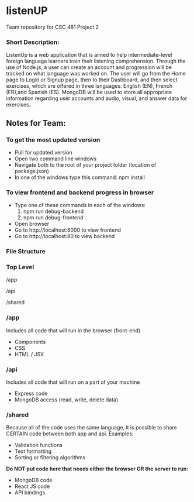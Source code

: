 # listenUP
Team repository for CSC 481 Project 2

### Short Description:
ListenUp is a web application that is aimed to help intermediate-level foreign language learners train their listening comprehension. Through the use of Node.js, a user can create an account and progression will be tracked on what language was worked on. The user will go from the Home page to Login or Signup page, then to their Dashboard, and then select exercises, which are offered in three languages: English (EN), French (FR),and Spanish (ES). MongoDB will be used to store all appropriate information regarding user accounts and audio, visual, and answer data for exercises.


## Notes for Team:

### To get the most updated version
- Pull for updated version
- Open two command line windows
- Navigate both to the root of your project folder (location of package.json)
- In one of the windows type this command:
    npm install

### To view frontend and backend progress in browser
- Type one of these commands in each of the windows:
    1)  npm run debug-backend
    2)  npm run debug-frontend
- Open browser
- Go to http://localhost:8000 to view frontend 
- Go to http://localhost:80 to view backend 

### File Structure

### Top Level

/app

/api

/shared


### /app
Includes all code that will run in the browser (front-end)
- Components
- CSS
- HTML / JSX

### /api
Includes all code that will run on a part of your machine
- Express code
- MongoDB access (read, write, delete data)

### /shared
Because all of the code uses the same language, it is possible to share CERTAIN code between both app and api. Examples:
- Validation functions
- Text formatting
- Sorting or filtering algorithms

**Do NOT put code here that needs either the browser OR the server to run:**

- MongoDB code
- React JS code
- API bindings